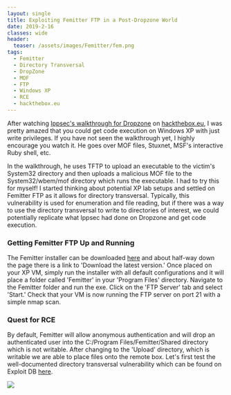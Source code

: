 ```yaml
---
layout: single
title: Exploiting Femitter FTP in a Post-Dropzone World
date: 2019-2-16
classes: wide
header:
  teaser: /assets/images/Femitter/fem.png
tags:
  - Femitter
  - Directory Transversal
  - DropZone
  - MOF
  - FTP
  - Windows XP
  - RCE
  - hackthebox.eu
--- 
```

  
  After watching [Ippsec's walkthrough for Dropzone](https://www.youtube.com/watch?v=QzP5nUEhZeg&t=1743s) on [hackthebox.eu](https://hackthebox.eu), I was pretty amazed that you could get code execution on Windows XP with just write privileges. If you have not seen the walkthrough yet, I highly encourage you watch it. He goes over MOF files, Stuxnet, MSF's interactive Ruby shell, etc. 

  In the walkthrough, he uses TFTP to upload an executable to the victim's System32 directory and then uploads a malicious MOF file to the System32/wbem/mof directory which runs the executable. I had to try this for myself! I started thinking about potential XP lab setups and settled on Femitter FTP as it allows for directory transversal. Typically, this vulnerability is used for enumeration and file reading, but if there was a way to use the directory transversal to write to directories of interest, we could potentially replicate what Ippsec had done on Dropzone and get code execution. 

### Getting Femitter FTP Up and Running
  The Femitter installer can be downloaded [here](http://acritum.com/fem) and about half-way down the page there is a link to 'Download the latest version.' Once placed on your XP VM, simply run the installer with all default configurations and it will place a folder called 'Femitter' in your 'Program Files' directory. Navigate to the Femitter folder and run the exe. Click on the 'FTP Server' tab and select 'Start.' Check that your VM is now running the FTP server on port 21 with a simple nmap scan.
  
### Quest for RCE
  By default, Femitter will allow anonymous authentication and will drop an authenticated user into the C:/Program Files/Femitter/Shared directory which is not writable. After changing to the 'Upload' directory, which is writable we are able to place files onto the remote box. Let's first test the well-documented directory transversal vulnerability which can be found on Exploit DB [here](https://www.exploit-db.com/exploits/15445). 

![](/assets/images/Femitter/fem_dirTransverse)

  
